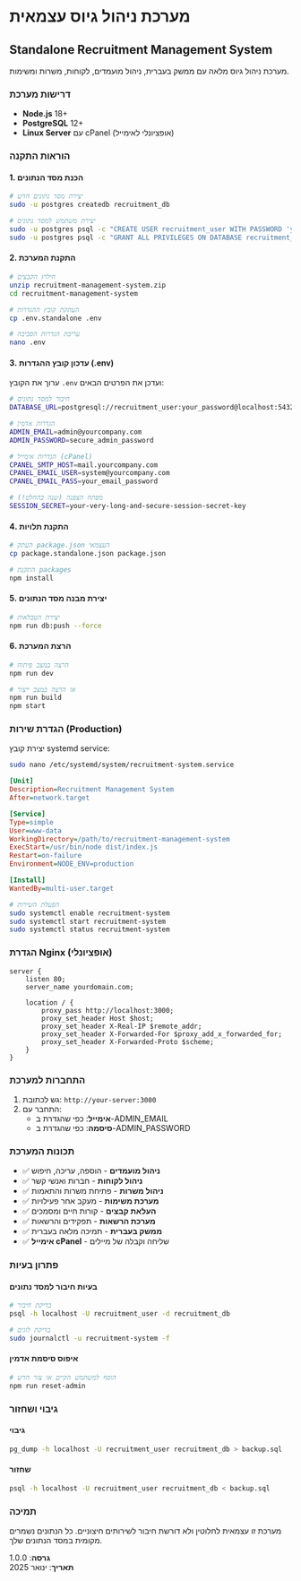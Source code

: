 # מערכת ניהול גיוס עצמאית
## Standalone Recruitment Management System

מערכת ניהול גיוס מלאה עם ממשק בעברית, ניהול מועמדים, לקוחות, משרות ומשימות.

### דרישות מערכת

- **Node.js** 18+ 
- **PostgreSQL** 12+
- **Linux Server** עם cPanel (אופציונלי לאימייל)

### הוראות התקנה

#### 1. הכנת מסד הנתונים

```bash
# יצירת מסד נתונים חדש
sudo -u postgres createdb recruitment_db

# יצירת משתמש למסד נתונים
sudo -u postgres psql -c "CREATE USER recruitment_user WITH PASSWORD 'your_password';"
sudo -u postgres psql -c "GRANT ALL PRIVILEGES ON DATABASE recruitment_db TO recruitment_user;"
```

#### 2. התקנת המערכת

```bash
# חילוץ הקבצים
unzip recruitment-management-system.zip
cd recruitment-management-system

# העתקת קובץ ההגדרות
cp .env.standalone .env

# עריכת הגדרות הסביבה
nano .env
```

#### 3. עדכון קובץ ההגדרות (.env)

ערוך את הקובץ `.env` ועדכן את הפרטים הבאים:

```bash
# חיבור למסד נתונים
DATABASE_URL=postgresql://recruitment_user:your_password@localhost:5432/recruitment_db

# הגדרות אדמין
ADMIN_EMAIL=admin@yourcompany.com
ADMIN_PASSWORD=secure_admin_password

# הגדרות אימייל (cPanel)
CPANEL_SMTP_HOST=mail.yourcompany.com
CPANEL_EMAIL_USER=system@yourcompany.com
CPANEL_EMAIL_PASS=your_email_password

# מפתח הצפנה (שנה בהחלט!)
SESSION_SECRET=your-very-long-and-secure-session-secret-key
```

#### 4. התקנת תלויות

```bash
# העתק package.json העצמאי
cp package.standalone.json package.json

# התקנת packages
npm install
```

#### 5. יצירת מבנה מסד הנתונים

```bash
# יצירת הטבלאות
npm run db:push --force
```

#### 6. הרצת המערכת

```bash
# הרצה במצב פיתוח
npm run dev

# או הרצה במצב ייצור
npm run build
npm start
```

### הגדרת שירות (Production)

יצירת קובץ systemd service:

```bash
sudo nano /etc/systemd/system/recruitment-system.service
```

```ini
[Unit]
Description=Recruitment Management System
After=network.target

[Service]
Type=simple
User=www-data
WorkingDirectory=/path/to/recruitment-management-system
ExecStart=/usr/bin/node dist/index.js
Restart=on-failure
Environment=NODE_ENV=production

[Install]
WantedBy=multi-user.target
```

```bash
# הפעלת השירות
sudo systemctl enable recruitment-system
sudo systemctl start recruitment-system
sudo systemctl status recruitment-system
```

### הגדרת Nginx (אופציונלי)

```nginx
server {
    listen 80;
    server_name yourdomain.com;
    
    location / {
        proxy_pass http://localhost:3000;
        proxy_set_header Host $host;
        proxy_set_header X-Real-IP $remote_addr;
        proxy_set_header X-Forwarded-For $proxy_add_x_forwarded_for;
        proxy_set_header X-Forwarded-Proto $scheme;
    }
}
```

### התחברות למערכת

1. גש לכתובת: `http://your-server:3000`
2. התחבר עם:
   - **אימייל**: כפי שהגדרת ב-ADMIN_EMAIL
   - **סיסמה**: כפי שהגדרת ב-ADMIN_PASSWORD

### תכונות המערכת

- ✅ **ניהול מועמדים** - הוספה, עריכה, חיפוש
- ✅ **ניהול לקוחות** - חברות ואנשי קשר
- ✅ **ניהול משרות** - פתיחת משרות והתאמות
- ✅ **מערכת משימות** - מעקב אחר פעילויות
- ✅ **העלאת קבצים** - קורות חיים ומסמכים
- ✅ **מערכת הרשאות** - תפקידים והרשאות
- ✅ **ממשק בעברית** - תמיכה מלאה בעברית
- ✅ **אימייל cPanel** - שליחה וקבלה של מיילים

### פתרון בעיות

#### בעיות חיבור למסד נתונים
```bash
# בדיקת חיבור
psql -h localhost -U recruitment_user -d recruitment_db

# בדיקת לוגים
sudo journalctl -u recruitment-system -f
```

#### איפוס סיסמת אדמין
```bash
# הוסף למשתמש הקיים או צור חדש
npm run reset-admin
```

### גיבוי ושחזור

#### גיבוי
```bash
pg_dump -h localhost -U recruitment_user recruitment_db > backup.sql
```

#### שחזור
```bash
psql -h localhost -U recruitment_user recruitment_db < backup.sql
```

### תמיכה

מערכת זו עצמאית לחלוטין ולא דורשת חיבור לשירותים חיצוניים.
כל הנתונים נשמרים מקומית במסד הנתונים שלך.

**גרסה**: 1.0.0  
**תאריך**: ינואר 2025